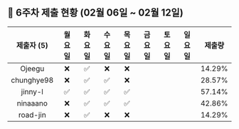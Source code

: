 ## :pushpin: 6주차 제출 현황 (02월 06일 ~ 02월 12일)

| 제출자 (5) | 월요일 | 화요일 | 수요일 | 목요일 | 금요일 | 토요일 | 일요일 | 제출량 |
|:---:|:---:|:---:|:---:|:---:|:---:|:---:|:---:|:---:|
| Ojeegu |:x:|:white_check_mark:|:x:|:x:| | | | 14.29% |
| chunghye98 |:x:|:white_check_mark:|:white_check_mark:|:x:| | | | 28.57% |
| jinny-l |:white_check_mark:|:white_check_mark:|:white_check_mark:|:white_check_mark:| | | | 57.14% |
| ninaaano |:x:|:white_check_mark:|:white_check_mark:|:white_check_mark:| | | | 42.86% |
| road-jin |:x:|:white_check_mark:|:x:|:x:| | | | 14.29% |
